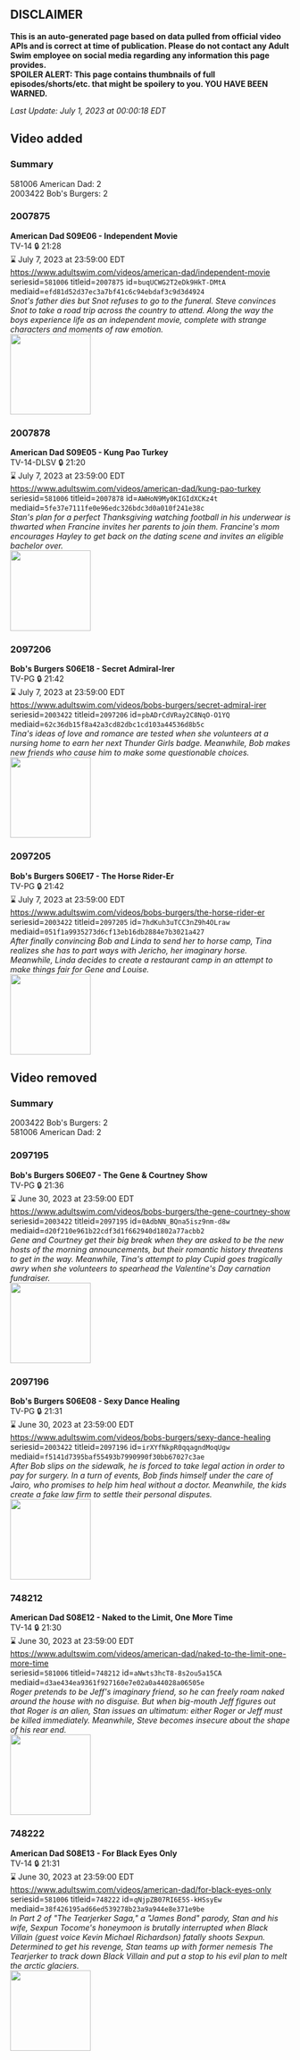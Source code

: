 ## DISCLAIMER
**This is an auto-generated page based on data pulled from official video APIs and is correct at time of publication. Please do not contact any Adult Swim employee on social media regarding any information this page provides.**  
**SPOILER ALERT: This page contains thumbnails of full episodes/shorts/etc. that might be spoilery to you. YOU HAVE BEEN WARNED.**  

_Last Update: July 1, 2023 at 00:00:18 EDT_
## Video added
### Summary
581006 American Dad: 2  
2003422 Bob's Burgers: 2  
### 2007875
**American Dad S09E06 - Independent Movie**  
TV-14 🔒 21:28  
⌛ July 7, 2023 at 23:59:00 EDT  
https://www.adultswim.com/videos/american-dad/independent-movie  
seriesid=`581006` titleid=`2007875` id=`buqUCWG2T2eDk9HkT-DMtA` mediaid=`efd81d52d37ec3a7bf41c6c94ebdaf3c9d3d4924`  
_Snot's father dies but Snot refuses to go to the funeral.  Steve convinces Snot to take a road trip across the country to attend.  Along the way the boys experience life as an independent movie, complete with strange characters and moments of raw emotion._  
<a href="https://i.cdn.turner.com/adultswim/big/image-upload/thumbnails/thumb-2_image-15187078827647.jpg"><img src="https://i.cdn.turner.com/adultswim/big/image-upload/thumbnails/thumb-2_image-15187078827647.jpg" height="144px" /></a>
### 2007878
**American Dad S09E05 - Kung Pao Turkey**  
TV-14-DLSV 🔒 21:20  
⌛ July 7, 2023 at 23:59:00 EDT  
https://www.adultswim.com/videos/american-dad/kung-pao-turkey  
seriesid=`581006` titleid=`2007878` id=`AWHoN9My0KIGIdXCKz4t` mediaid=`5fe37e7111fe0e96edc326bdc3d0a010f241e38c`  
_Stan's plan for a perfect Thanksgiving watching football in his underwear is thwarted when Francine invites her parents to join them. Francine's mom encourages Hayley to get back on the dating scene and invites an eligible bachelor over._  
<a href="https://i.cdn.turner.com/adultswim/big/image-upload/thumbnails/thumb-2_image-152001942405820.jpg"><img src="https://i.cdn.turner.com/adultswim/big/image-upload/thumbnails/thumb-2_image-152001942405820.jpg" height="144px" /></a>
### 2097206
**Bob's Burgers S06E18 - Secret Admiral-Irer**  
TV-PG 🔒 21:42  
⌛ July 7, 2023 at 23:59:00 EDT  
https://www.adultswim.com/videos/bobs-burgers/secret-admiral-irer  
seriesid=`2003422` titleid=`2097206` id=`pbADrCdVRay2C8NqO-O1YQ` mediaid=`62c36db15f8a42a3cd82dbc1cd103a44536d8b5c`  
_Tina's ideas of love and romance are tested when she volunteers at a nursing home to earn her next Thunder Girls badge. Meanwhile, Bob makes new friends who cause him to make some questionable choices._  
<a href="https://i.cdn.turner.com/adultswim/big/video/secret-admiral-irer/bobsburgers_606_air_cid-2XCVJ.jpg"><img src="https://i.cdn.turner.com/adultswim/big/video/secret-admiral-irer/bobsburgers_606_air_cid-2XCVJ.jpg" height="144px" /></a>
### 2097205
**Bob's Burgers S06E17 - The Horse Rider-Er**  
TV-PG 🔒 21:42  
⌛ July 7, 2023 at 23:59:00 EDT  
https://www.adultswim.com/videos/bobs-burgers/the-horse-rider-er  
seriesid=`2003422` titleid=`2097205` id=`7hdKuh3uTCC3nZ9h4OLraw` mediaid=`051f1a9935273d6cf13eb16db2884e7b3021a427`  
_After finally convincing Bob and Linda to send her to horse camp, Tina realizes she has to part ways with Jericho, her imaginary horse. Meanwhile, Linda decides to create a restaurant camp in an attempt to make things fair for Gene and Louise._  
<a href="https://i.cdn.turner.com/adultswim/big/video/the-horse-rider-er/bobsburgers_602_air_cid-2X85C.jpg"><img src="https://i.cdn.turner.com/adultswim/big/video/the-horse-rider-er/bobsburgers_602_air_cid-2X85C.jpg" height="144px" /></a>
## Video removed
### Summary
2003422 Bob's Burgers: 2  
581006 American Dad: 2  
### 2097195
**Bob's Burgers S06E07 - The Gene & Courtney Show**  
TV-PG 🔒 21:36  
⌛ June 30, 2023 at 23:59:00 EDT  
https://www.adultswim.com/videos/bobs-burgers/the-gene-courtney-show  
seriesid=`2003422` titleid=`2097195` id=`0AdbNN_BQna5isz9nm-d8w` mediaid=`d20f210e961b22cdf3d1f662940d1802a77acbb2`  
_Gene and Courtney get their big break when they are asked to be the new hosts of the morning announcements, but their romantic history threatens to get in the way. Meanwhile, Tina's attempt to play Cupid goes tragically awry when she volunteers to spearhead the Valentine's Day carnation fundraiser._  
<a href="https://i.cdn.turner.com/adultswim/big/video/the-gene-courtney-show/bobsburgers_601_air_cid-2WX48.jpg"><img src="https://i.cdn.turner.com/adultswim/big/video/the-gene-courtney-show/bobsburgers_601_air_cid-2WX48.jpg" height="144px" /></a>
### 2097196
**Bob's Burgers S06E08 - Sexy Dance Healing**  
TV-PG 🔒 21:31  
⌛ June 30, 2023 at 23:59:00 EDT  
https://www.adultswim.com/videos/bobs-burgers/sexy-dance-healing  
seriesid=`2003422` titleid=`2097196` id=`irXYfNkpR0qqagndMoqUgw` mediaid=`f5141d7395baf55493b7990990f30bb67027c3ae`  
_After Bob slips on the sidewalk, he is forced to take legal action in order to pay for surgery. In a turn of events, Bob finds himself under the care of Jairo, who promises to help him heal without a doctor. Meanwhile, the kids create a fake law firm to settle their personal disputes._  
<a href="https://i.cdn.turner.com/adultswim/big/video/sexy-dance-healing/bobsburgers_515_air_cid-2WYDJ_1.jpg"><img src="https://i.cdn.turner.com/adultswim/big/video/sexy-dance-healing/bobsburgers_515_air_cid-2WYDJ_1.jpg" height="144px" /></a>
### 748212
**American Dad S08E12 - Naked to the Limit, One More Time**  
TV-14 🔒 21:30  
⌛ June 30, 2023 at 23:59:00 EDT  
https://www.adultswim.com/videos/american-dad/naked-to-the-limit-one-more-time  
seriesid=`581006` titleid=`748212` id=`aNwts3hcT8-8s2ou5a15CA` mediaid=`d3ae434ea9361f927160e7e02a0a44028a06505e`  
_Roger pretends to be Jeff's imaginary friend, so he can freely roam naked around the house with no disguise. But when big-mouth Jeff figures out that Roger is an alien, Stan issues an ultimatum: either Roger or Jeff must be killed immediately. Meanwhile, Steve becomes insecure about the shape of his rear end._  
<a href="https://i.cdn.turner.com/adultswim/big/image-upload/thumbnails/thumb-2_image-151803189191213.jpg"><img src="https://i.cdn.turner.com/adultswim/big/image-upload/thumbnails/thumb-2_image-151803189191213.jpg" height="144px" /></a>
### 748222
**American Dad S08E13 - For Black Eyes Only**  
TV-14 🔒 21:31  
⌛ June 30, 2023 at 23:59:00 EDT  
https://www.adultswim.com/videos/american-dad/for-black-eyes-only  
seriesid=`581006` titleid=`748222` id=`qNjpZB07RI6E5S-kHSsyEw` mediaid=`38f426195ad66ed539278b23a9a944e8e371e9be`  
_In Part 2 of "The Tearjerker Saga," a "James Bond" parody, Stan and his wife, Sexpun Tocome's honeymoon is brutally interrupted when Black Villain (guest voice Kevin Michael Richardson) fatally shoots Sexpun. Determined to get his revenge, Stan teams up with former nemesis The Tearjerker to track down Black Villain and put a stop to his evil plan to melt the arctic glaciers._  
<a href="https://i.cdn.turner.com/adultswim/big/image-upload/thumbnails/thumb-2_image-151803206290212.jpg"><img src="https://i.cdn.turner.com/adultswim/big/image-upload/thumbnails/thumb-2_image-151803206290212.jpg" height="144px" /></a>
